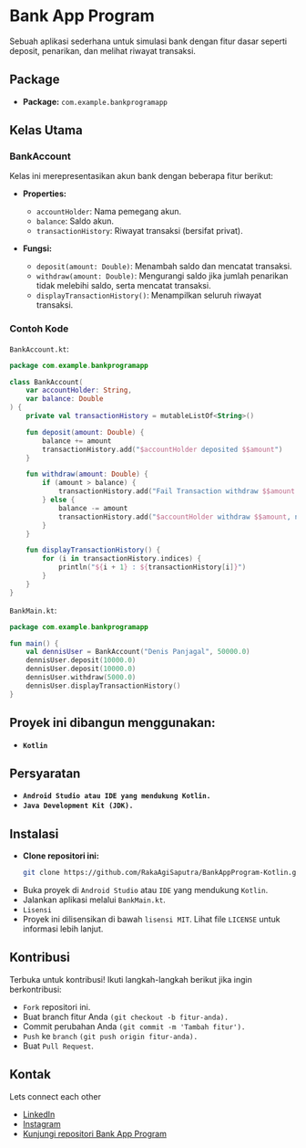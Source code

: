 # Bank App Program

Sebuah aplikasi sederhana untuk simulasi bank dengan fitur dasar seperti deposit, penarikan, dan melihat riwayat transaksi.

## Package

- **Package:** `com.example.bankprogramapp`

## Kelas Utama

### BankAccount

Kelas ini merepresentasikan akun bank dengan beberapa fitur berikut:

- **Properties:**
  - `accountHolder`: Nama pemegang akun.
  - `balance`: Saldo akun.
  - `transactionHistory`: Riwayat transaksi (bersifat privat).

- **Fungsi:**
  - `deposit(amount: Double)`: Menambah saldo dan mencatat transaksi.
  - `withdraw(amount: Double)`: Mengurangi saldo jika jumlah penarikan tidak melebihi saldo, serta mencatat transaksi.
  - `displayTransactionHistory()`: Menampilkan seluruh riwayat transaksi.

### Contoh Kode

`BankAccount.kt`:
```kotlin
package com.example.bankprogramapp

class BankAccount(
    var accountHolder: String,
    var balance: Double
) {
    private val transactionHistory = mutableListOf<String>()

    fun deposit(amount: Double) {
        balance += amount
        transactionHistory.add("$accountHolder deposited $$amount")
    }

    fun withdraw(amount: Double) {
        if (amount > balance) {
            transactionHistory.add("Fail Transaction withdraw $$amount over then balance $$balance")
        } else {
            balance -= amount
            transactionHistory.add("$accountHolder withdraw $$amount, now balance $$balance")
        }
    }

    fun displayTransactionHistory() {
        for (i in transactionHistory.indices) {
            println("${i + 1} : ${transactionHistory[i]}")
        }
    }
}
```

`BankMain.kt`:
```kotlin
package com.example.bankprogramapp

fun main() {
    val dennisUser = BankAccount("Denis Panjagal", 50000.0)
    dennisUser.deposit(10000.0)
    dennisUser.deposit(10000.0)
    dennisUser.withdraw(5000.0)
    dennisUser.displayTransactionHistory()
}
```

## Proyek ini dibangun menggunakan:
  - **`Kotlin`**
## Persyaratan
  - **`Android Studio atau IDE yang mendukung Kotlin.`**
  - **`Java Development Kit (JDK).`**
  
## Instalasi
- **Clone repositori ini:**
  ```bash
  git clone https://github.com/RakaAgiSaputra/BankAppProgram-Kotlin.git
  ```
- Buka proyek di `Android Studio` atau `IDE` yang mendukung `Kotlin`.
- Jalankan aplikasi melalui `BankMain.kt`.
- `Lisensi`
- Proyek ini dilisensikan di bawah `lisensi MIT`. Lihat file `LICENSE` untuk informasi lebih lanjut.

## Kontribusi
Terbuka untuk kontribusi! Ikuti langkah-langkah berikut jika ingin berkontribusi:
- `Fork` repositori ini.
- Buat branch fitur Anda `(git checkout -b fitur-anda).`
- Commit perubahan Anda `(git commit -m 'Tambah fitur').`
- `Push` ke `branch` `(git push origin fitur-anda).`
- Buat `Pull Request`.
  
## Kontak
Lets connect each other
- [LinkedIn](https://id.linkedin.com/in/raka-agi-saputra)
- [Instagram](https://www.instagram.com/rakasa_22)
- [Kunjungi repositori Bank App Program](https://github.com/RakaAgiSaputra/BankAppProgram-Kotlin)
